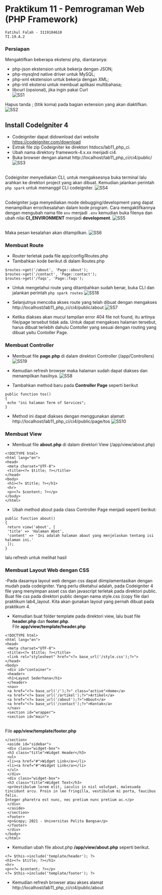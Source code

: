 # Praktikum 11 - Pemrograman Web (PHP Framework)

```
Fatihul Falah - 3119104610
TI.19.A.2
```

### Persiapan
Mengaktifkan beberapa ekstensi php, diantaranya:
- php-json ekstension untuk bekerja dengan JSON;
- php-mysqlnd native driver untuk MySQL;
- php-xml ekstension untuk bekerja dengan XML;
- php-intl ekstensi untuk membuat aplikasi multibahasa;
- libcurl (opsional), jika ingin pakai Curl</br>
![SS1](https://i.imgur.com/qvBcWB5.png)

Hapus tanda ; (titik koma) pada bagian extension yang akan diaktifkan.
![SS2](https://i.imgur.com/5jIFycG.png)

## Install CodeIgniter 4
- Codeigniter dapat didownload dari website https://codeigniter.com/download
- Extrak file zip Codeigniter ke direktori htdocs/lab11_php_ci.
- Ubah nama direktory framework-4.x.xx menjadi ci4.
- Buka browser dengan alamat http://localhost/lab11_php_ci/ci4/public/
![SS3](https://i.imgur.com/4f2xGcm.png)

<br>Codeigniter menyediakan CLI, untuk mengaksesnya buka terminal lalu arahkan ke direktori project yang akan dibuat. Kemudian jalankan perintah `php spark` untuk memanggil CLI codeigniter.
![SS4](https://i.imgur.com/sINPEJj.png)

<br>Codeigniter juga menyediakan mode debugging/development yang dapat menampilkan error/kesalahan dalam kode program. Cara mengaktifkannya dengan mengubah nama file `env` menjadi `.env` kemudian buka filenya dan ubah nilai <b>CI_ENVIRONMENT</b> menjadi <b>development</b>.
![SS5](https://i.imgur.com/NPaelB9.png)

<br>Maka pesan kesalahan akan ditampilkan.
![SS6](https://i.imgur.com/2BMRKxs.png)

### Membuat Route
- Router terletak pada file app/config/Routes.php
- Tambahkan kode berikut di dalam Routes.php
```
$routes->get('/about', 'Page::about');
$routes->get('/contact', 'Page::contact');
$routes->get('/faqs', 'Page::faqs');

```
- Untuk mengetahui route yang ditambahkan sudah benar, buka CLI dan jalankan
perintah `php spark routes`
![SS18](https://i.imgur.com/pCx083w.png)

- Selanjutnya mencoba akses route yang telah dibuat dengan mengakses 
http://localhost/lab11_php_ci/ci4/public/about
![SS7](https://i.imgur.com/2cv1K9w.png)
- Ketika diakses akan mucul tampilan error 404 file not found, itu artinya file/page
tersebut tidak ada. Untuk dapat mengakses halaman tersebut, harus dibuat terlebih
dahulu Contoller yang sesuai dengan routing yang dibuat yaitu Contoller Page.

### Membuat Controller
- Membuat file <b>page.php</b> di dalam direktori Controller (/app/Controllers)
![SS19](https://i.imgur.com/pB4bGri.png)

- Kemudian refresh browser maka halaman sudah dapat diakses dan menampilkan hasilnya.
![SS8](https://i.imgur.com/brHSyvL.png)

- Tambahkan method baru pada <b>Controller Page</b> seperti berikut
```
public function tos()
{
 echo "ini halaman Term of Services";
}

```
- Method ini dapat diakses dengan menggunakan alamat: http://localhost/lab11_php_ci/ci4/public/page/tos
![SS10](https://i.imgur.com/l8u27Kk.png)

### Membuat View
- Membuat file <b>about.php</b> di dalam direktori View (/app/view/about.php)
```
<!DOCTYPE html>
<html lang="en">
<head>
 <meta charset="UTF-8">
 <title><?= $title; ?></title>
</head>
<body>
 <h1><?= $title; ?></h1>
 <hr>
 <p><?= $content; ?></p>
</body>
</html>

```

- Ubah method about pada class Controller Page menjadi seperti berikut:
```
public function about()
{
 return view('about', [
 'title' => 'Halaman Abot',
 'content' => 'Ini adalah halaman abaut yang menjelaskan tentang isi
halaman ini.'
 ]);
}
```
lalu refresh untuk melihat hasil
### Membuat Layout Web dengan CSS
-Pada dasarnya layout web dengan css dapat diimplamentasikan dengan mudah pada
codeigniter. Yang perlu diketahui adalah, pada Codeigniter 4 file yang menyimpan asset
css dan javascript terletak pada direktori public.
Buat file css pada direktori public dengan nama style.css (copy file dari praktikum
lab4_layout. Kita akan gunakan layout yang pernah dibuat pada praktikum 4.

- Kemudian buat folder template pada direktori view, lalu buat file <b>header.php</b> dan <b>footer.php</b>.
<br>File <b>app/view/template/header.php</b>
```
<!DOCTYPE html>
<html lang="en">
<head>
 <meta charset="UTF-8">
 <title><?= $title; ?></title>
 <link rel="stylesheet" href="<?= base_url('/style.css');?>">
</head>
<body>
 <div id="container">
 <header>
 <h1>Layout Sederhana</h1>
 </header>
 <nav>
 <a href="<?= base_url('/');?>" class="active">Home</a>
 <a href="<?= base_url('/artikel');?>">Artikel</a>
 <a href="<?= base_url('/about');?>">About</a>
 <a href="<?= base_url('/contact');?>">Kontak</a>
 </nav>
 <section id="wrapper">
 <section id="main">
```
<br>File <b>app/view/template/footer.php</b>
```
</section>
 <aside id="sidebar">
 <div class="widget-box">
 <h3 class="title">Widget Header</h3>
 <ul>
 <li><a href="#">Widget Link</a></li>
 <li><a href="#">Widget Link</a></li>
 </ul>
 </div>
 <div class="widget-box">
 <h3 class="title">Widget Text</h3>
 <p>Vestibulum lorem elit, iaculis in nisl volutpat, malesuada
tincidunt arcu. Proin in leo fringilla, vestibulum mi porta, faucibus felis.
Integer pharetra est nunc, nec pretium nunc pretium ac.</p>
 </div>
 </aside>
 </section>
 <footer>
 <p>&copy; 2021 - Universitas Pelita Bangsa</p>
 </footer>
 </div>
</body>
</html>
```

- Kemudian ubah file about.php <b>/app/view/about.php</b> seperti berikut.
```
<?= $this->include('template/header'); ?>
<h1><?= $title; ?></h1>
<hr>
<p><?= $content; ?></p>
<?= $this->include('template/footer'); ?>
```

- Kemudian refresh browser atau akses alamat http://localhost/lab11_php_ci/ci4/public/about
